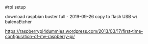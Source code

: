 #rpi setup

download raspbian buster full - 2019-09-26
copy to flash USB w/ balenaEtcher

https://raspberrypi4dummies.wordpress.com/2013/03/17/first-time-configuration-of-my-raspberry-pi/
